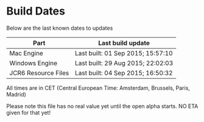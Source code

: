 # Build Dates

Below are the last known dates to updates

Part | Last build update
-----|-----
Mac Engine | Last built: 01 Sep 2015; 15:57:10
Windows Engine | Last built: 29 Aug 2015; 22:02:03
JCR6 Resource Files | Last built: 04 Sep 2015; 16:50:32
All times are in CET (Central European Time: Amsterdam, Brussels, Paris, Madrid)


Please note this file has no real value yet until the open alpha starts. NO ETA given for that yet!
